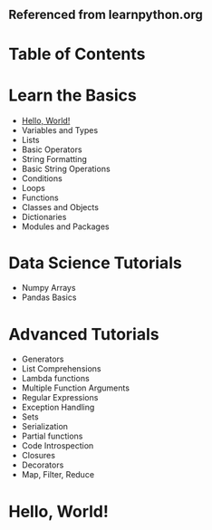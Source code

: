 ## Referenced from learnpython.org

# Table of Contents

# Learn the Basics

* [Hello, World!](#Hello,-World!)
* Variables and Types
* Lists
* Basic Operators
* String Formatting
* Basic String Operations
* Conditions
* Loops
* Functions
* Classes and Objects
* Dictionaries
* Modules and Packages

# Data Science Tutorials

* Numpy Arrays
* Pandas Basics

# Advanced Tutorials

* Generators
* List Comprehensions
* Lambda functions
* Multiple Function Arguments
* Regular Expressions
* Exception Handling
* Sets
* Serialization
* Partial functions
* Code Introspection
* Closures
* Decorators
* Map, Filter, Reduce

# Hello, World!
